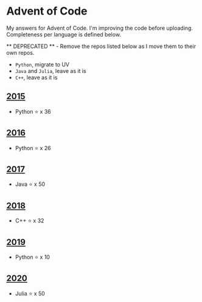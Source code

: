# Advent of Code
My answers for Advent of Code. I'm improving the code before uploading.
Completeness per language is defined below.

** DEPRECATED ** - Remove the repos listed below as I move them to their own repos.

- `Python`, migrate to UV
- `Java` and `Julia`, leave as it is
- `C++`, leave as it is

## [2015](https://adventofcode.com/2015)

* Python :star: x 36

## [2016](https://adventofcode.com/2016)

* Python :star: x 26

## [2017](https://adventofcode.com/2017)

* Java :star: x 50

## [2018](https://adventofcode.com/2018)

* C++ :star: x 32

## [2019](https://adventofcode.com/2019)

* Python :star: x 10

## [2020](https://adventofcode.com/2020)

* Julia :star: x 50

